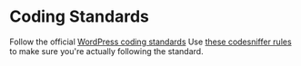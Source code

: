 # Coding Standards

Follow the official [WordPress coding standards](http://codex.wordpress.org/WordPress_Coding_Standards)
Use [these codesniffer rules](https://github.com/mrchrisadams/WordPress-Coding-Standards) to make sure you're actually following the standard.
